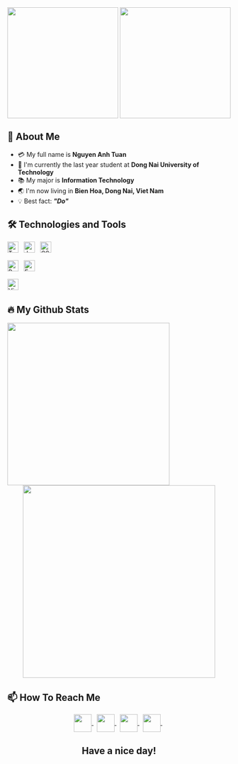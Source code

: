 
<div align="center">
  <img align="center" height="250px" src="https://user-images.githubusercontent.com/66428255/192133748-59376ad2-526c-4089-a3b5-d0fbb9d6c478.gif" />
  <img align="center" height="250px" src="https://user-images.githubusercontent.com/73085770/190730412-f5a40d94-37c0-4418-bc7d-7932796953db.gif" />
</div>


## 👋 About Me
- :credit_card: My full name is **Nguyen Anh Tuan**
- :school: I'm currently the last year student at **Dong Nai University of Technology**
- :books: My major is **Information Technology**
- :earth_asia: I'm now living in **Bien Hoa, Dong Nai, Viet Nam**
- :bulb: Best fact: ***"Do"*** 


## 🛠 Technologies and Tools
<!-- LANGUAGES -->
  <span><img src="https://img.shields.io/badge/Typescript-F8F8FF?logo=typescript&logoColor=blue" alt="Typescript logo" title="Typescript" height="25" /></span>
  &nbsp;
  <span><img src="https://img.shields.io/badge/Javascript-F8F8FF?logo=javascript&logoColor=yellow" alt="Javascript logo" title="Javascript" height="25" /></span>
  &nbsp;
  <span><img src="https://img.shields.io/badge/CSharp-F8F8FF?logo=csharp&logoColor=purple" alt="CSharp logo" title="CSharp" height="25" /></span>
  &nbsp;
<!-- Libraries & Frameworks -->
  <span><img src="https://img.shields.io/badge/React-F8F8FF?logo=React&logoColor=blue" alt="React logo" title="React" height="25" /></span>
  &nbsp;
  <span><img src="https://img.shields.io/badge/Express-F8F8FF?logo=Express&logoColor=150458" alt="Express logo" title="Express" height="25" /></span>
  &nbsp;
<!-- IDE Tools -->
  <span><img src="https://img.shields.io/badge/Visual Studio Code-F8F8FF?logo=Visual Studio Code&logoColor=007ACC" alt="Visual Studio Code logo" title="Visual Studio     Code" height="25" /></span>
  &nbsp;
</p>


## 🔥 My Github Stats
<!--https://github.com/anuraghazra/github-readme-stats-->
<div align=center>
  <div>
    <img width="366" align="left" src="https://github-readme-stats.vercel.app/api/top-langs/?username=NguyenAnhTuan1912&title_color=61dafb&text_color=ffffff&icon_color=61dafb&bg_color=20232a&langs_count=8&layout=compact&border_color=61dafb&hide_border=true" />
  </div>
  <div>
    <img align="center" width="434" src="https://github-readme-stats.vercel.app/api?username=NguyenAnhTuan1912&show_icons=true&theme=react&border_color=61dafb&hide_border=true" />
  </div>
</div>


## 📫 How To Reach Me
<div align="center">
  <a href="mailto:nguyenanhtuan19122002@gmail.com" >
    <img align="center" width="40px" src="https://img.icons8.com/color/344/gmail--v1.png" />
  </a> &nbsp; 
  <a href="https://www.facebook.com/tunanguyen19" >
    <img align="center" width="40px" src="https://img.icons8.com/fluency/344/facebook-new.png" />
  </a> &nbsp; 
  <a href="https://github.com/NguyenAnhTuan1912" >
    <img align="center" width="40px" src="https://img.icons8.com/fluency/344/github.png" />
  </a> &nbsp;
  <a href="https://www.linkedin.com/in/tuan-nguyen-08a550224" >
    <img align="center" width="40px" src="https://img.icons8.com/fluency/344/linkedin.png" />
  </a> &nbsp; 
</div>

<h2 align="center">Have a nice day!</h2>
